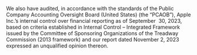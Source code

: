 We also have audited, in accordance with the standards of the Public Company Accounting Oversight Board (United States) (the
“PCAOB”),  Apple  Inc.’s  internal  control  over  financial  reporting  as  of  September  30,  2023,  based  on  criteria  established  in
Internal  Control  –  Integrated  Framework  issued  by  the  Committee  of  Sponsoring  Organizations  of  the  Treadway  Commission
(2013 framework) and our report dated November 2, 2023 expressed an unqualified opinion thereon.